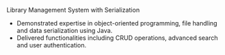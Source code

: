 Library Management System with Serialization
- Demonstrated expertise in object-oriented programming, file handling and data serialization using Java.
- Delivered functionalities including CRUD operations, advanced search and user authentication.
